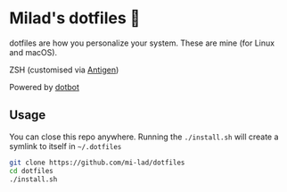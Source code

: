# Milad's dotfiles 🐣

dotfiles are how you personalize your system. These are mine (for Linux and macOS).

ZSH (customised via [Antigen](http://antigen.sharats.me))

Powered by [dotbot](https://github.com/anishathalye/dotbot/)

## Usage

You can close this repo anywhere. Running the `./install.sh` will create a symlink to itself in `~/.dotfiles`

```bash
git clone https://github.com/mi-lad/dotfiles
cd dotfiles
./install.sh
```

